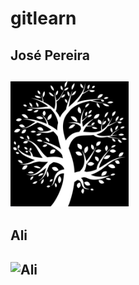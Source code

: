 # gitlearn

## José Pereira
## <img src="icons/jose.jpeg" height="200px" title="José Pereira">

## Ali
## <img src="icons/ali.jpeg" height="200px" title="Ali">
